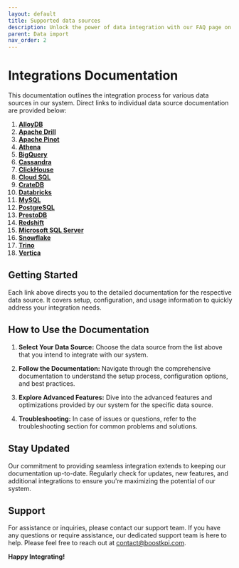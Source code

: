 ```yaml
---
layout: default
title: Supported data sources
description: Unlock the power of data integration with our FAQ page on importing data from various sources. Whether you're working with Apache Drill, Apache Pinot, Athena, BigQuery, Cassandra, ClickHouse, CrateDB, Databricks, MySQL, PostgreSQL, PrestoDB, Redshift, SQL Server, Snowflake, Trino, or Vertica, we have got you covered. Learn how to seamlessly import data from these diverse sources into BoostKPI and harness their full potential for your analytics and reporting needs. Dive into our comprehensive FAQs to ensure a smooth and efficient data importing experience from your preferred source.
parent: Data import
nav_order: 2
---
```


# Integrations Documentation

This documentation outlines the integration process for various data sources in our system. Direct
links to individual data source documentation are provided below:

1. [**AlloyDB**](./source/alloydb)
2. [**Apache Drill**](./source/apache-drill)
3. [**Apache Pinot**](./source/apache-pinot)
4. [**Athena**](./source/athena)
5. [**BigQuery**](./source/bigquery)
6. [**Cassandra**](./source/cassandra)
7. [**ClickHouse**](./source/clickhouse)
8. [**Cloud SQL**](./source/cloud-sql)
9. [**CrateDB**](./source/cratedb)
10. [**Databricks**](./source/databricks)
11. [**MySQL**](./source/mysql)
12. [**PostgreSQL**](./source/postgresql)
13. [**PrestoDB**](./source/prestodb)
14. [**Redshift**](./source/redshift)
15. [**Microsoft SQL Server**](./source/sql-server)
16. [**Snowflake**](./source/snowflake)
17. [**Trino**](./source/trino)
18. [**Vertica**](./source/vertica)

## Getting Started

Each link above directs you to the detailed documentation for the respective data source. It covers
setup, configuration, and usage information to quickly address your integration needs.

## How to Use the Documentation

1. **Select Your Data Source:** Choose the data source from the list above that you intend to
   integrate with our system.

2. **Follow the Documentation:** Navigate through the comprehensive documentation to understand the
   setup process, configuration options, and best practices.

3. **Explore Advanced Features:** Dive into the advanced features and optimizations provided by our
   system for the specific data source.

4. **Troubleshooting:** In case of issues or questions, refer to the troubleshooting section for
   common problems and solutions.

## Stay Updated

Our commitment to providing seamless integration extends to keeping our documentation up-to-date.
Regularly check for updates, new features, and additional integrations to ensure you're maximizing
the potential of our system.

## Support

For assistance or inquiries, please contact our support team. If you have any questions or require
assistance, our dedicated support team is here to help. Please
feel free to reach out at [contact@boostkpi.com](mailto:contact@boostkpi.com).

**Happy Integrating!**
